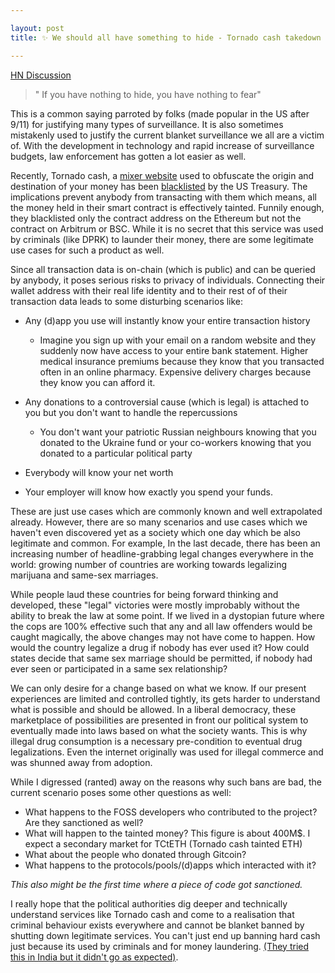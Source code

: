 ```yaml
---

layout: post
title: ✨ We should all have something to hide - Tornado cash takedown

---
```


[HN Discussion](https://news.ycombinator.com/item?id=32403504)

> " If you have nothing to hide, you have nothing to fear" 


This is a common saying parroted by folks  (made popular in the US after 9/11) for justifying many types of surveillance. It is also sometimes mistakenly used to justify the current blanket surveillance we all are a victim of.  With the development in technology and rapid increase of surveillance budgets, law enforcement has gotten a lot easier as well. 

Recently, Tornado cash, a [mixer website](https://en.wikipedia.org/wiki/Cryptocurrency_tumbler) used to obfuscate the origin and destination of your money has been [blacklisted](https://home.treasury.gov/news/press-releases/jy0916) by the US Treasury. The implications prevent anybody from transacting with them which means, all the money held in their smart contract is effectively tainted. Funnily enough, they blacklisted only the contract address on the Ethereum but not the contract on Arbitrum or BSC. While it is no secret that this service was used by criminals (like DPRK) to launder their money, there are some legitimate use cases for such a product as well. 

Since all transaction data is on-chain (which is public) and can be queried by anybody, it poses serious risks to privacy of individuals. Connecting their wallet address with their real life identity and to their rest of of their transaction data leads to some disturbing scenarios like:  

- Any (d)app you use will instantly know your entire transaction history

    - Imagine you sign up with your email on a random website and they suddenly now have access to your entire bank statement.  Higher medical insurance premiums because they know that you transacted often in an online pharmacy. Expensive delivery charges because they know you can afford it. 

- Any donations to a controversial cause (which is legal) is attached to you but you don't want to handle the repercussions

    - You don't want your patriotic Russian neighbours knowing that you donated to the Ukraine fund or your co-workers knowing that you donated to a particular political party

- Everybody will know your net worth

- Your employer will know how exactly you spend your funds.

These are just use cases which are commonly known and well extrapolated already. However, there are so many scenarios and use cases which we haven't even discovered yet as a society which one day which be also legitimate and common. For example, In the last decade, there has been an increasing number of headline-grabbing legal changes everywhere in the world: growing number of countries are working towards legalizing marijuana and same-sex marriages. 

While people laud these countries for being forward thinking and developed, these "legal" victories were mostly improbably without the ability to break the law at some point. If we lived in a dystopian future where the cops are 100% effective such that any and all law offenders would be caught magically, the above changes may not have come to happen. How would the country legalize a drug if nobody has ever used it? How could states decide that same sex marriage should be permitted, if nobody had ever seen or participated in a same sex relationship? 

We can only desire for a change based on what we know. If our present experiences are limited and controlled tightly, its gets  harder to understand what is possible and should be allowed. In a liberal democracy, these marketplace of possibilities are presented in front our political system to eventually made into laws based on what the society wants. This is why illegal drug consumption is a necessary pre-condition to eventual drug legalizations. Even the internet originally was used for illegal commerce and was shunned away from adoption.

While I digressed (ranted) away on the reasons why such bans are bad,  the current scenario poses some other questions as well: 

- What happens to the FOSS developers who contributed to the project? Are they sanctioned as well? 
- What will happen to the tainted money? This figure is about 400M$. I expect a secondary market for TCtETH (Tornado cash tainted ETH)
- What about the people who donated through Gitcoin? 
- What happens to the protocols/pools/(d)apps which interacted with it? 


*This also might be the first time where a piece of code got sanctioned.*

I really hope that the political authorities dig deeper and technically understand services like Tornado cash and come to a realisation that criminal behaviour exists everywhere and cannot be blanket banned by shutting down legitimate services. You can't just end up banning hard cash just because its used by criminals and for money laundering. [(They tried this in India but it didn't go as expected)](https://en.wikipedia.org/wiki/2016_Indian_banknote_demonetisation).